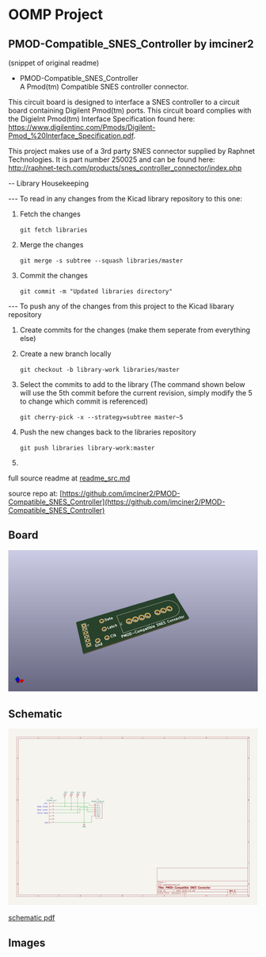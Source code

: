 # OOMP Project  
## PMOD-Compatible_SNES_Controller  by imciner2  
  
(snippet of original readme)  
  
- PMOD-Compatible_SNES_Controller  
A Pmod(tm) Compatible SNES controller connector.  
  
This circuit board is designed to interface a SNES controller to a circuit board containing Digilent Pmod(tm) ports. This circuit board complies with the Digielnt Pmod(tm) Interface Specification found here: https://www.digilentinc.com/Pmods/Digilent-Pmod_%20Interface_Specification.pdf.  
  
This project makes use of a 3rd party SNES connector supplied by Raphnet Technologies. It is part number 250025 and can be found here: http://raphnet-tech.com/products/snes_controller_connector/index.php  
  
-- Library Housekeeping  
  
--- To read in any changes from the Kicad library repository to this one:  
  
1. Fetch the changes  
  
    ``` git fetch libraries ```  
  
2. Merge the changes  
  
    ``` git merge -s subtree --squash libraries/master ```  
  
3. Commit the changes  
  
    ``` git commit -m "Updated libraries directory" ```  
  
  
--- To push any of the changes from this project to the Kicad libarary repository  
  
1. Create commits for the changes (make them seperate from everything else)  
  
2. Create a new branch locally  
  
    ``` git checkout -b library-work libraries/master ```  
  
3. Select the commits to add to the library (The command shown below will use the 5th commit before the current revision, simply modify the 5 to change which commit is referenced)  
  
    ``` git cherry-pick -x --strategy=subtree master~5 ```  
  
4. Push the new changes back to the libraries repository  
  
    ``` git push libraries library-work:master ```  
  
5.  
  full source readme at [readme_src.md](readme_src.md)  
  
source repo at: [https://github.com/imciner2/PMOD-Compatible_SNES_Controller](https://github.com/imciner2/PMOD-Compatible_SNES_Controller)  
## Board  
  
[![working_3d.png](working_3d_600.png)](working_3d.png)  
## Schematic  
  
[![working_schematic.png](working_schematic_600.png)](working_schematic.png)  
  
[schematic pdf](working_schematic.pdf)  
## Images  
